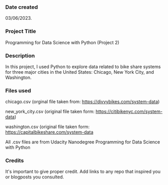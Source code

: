 ### Date created
03/06/2023.

### Project Title
Programming for Data Science with Python (Project 2)

### Description
In this project, I used Python to explore data related to bike share systems for three major cities in the United States: Chicago, New York City, and Washington.

### Files used
chicago.csv (orginal file taken from: https://divvybikes.com/system-data)

new_york_city.csv (original file taken form: https://citibikenyc.com/system-data)

washington.csv (original file taken form: https://capitalbikeshare.com/system-data

All .csv files are from Udacity Nanodegree Programming for Data Science with Python

### Credits
It's important to give proper credit. Add links to any repo that inspired you or blogposts you consulted.

